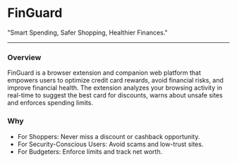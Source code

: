 <h1>FinGuard </h1>
"Smart Spending, Safer Shopping, Healthier Finances."  

---

### Overview  
FinGuard is a browser extension and companion web platform that empowers users to optimize credit card rewards, avoid financial risks, and improve financial health. The extension analyzes your browsing activity in real-time to suggest the best card for discounts, warns about unsafe sites and enforces spending limits.

### Why
- For Shoppers: Never miss a discount or cashback opportunity.  
- For Security-Conscious Users: Avoid scams and low-trust sites.  
- For Budgeters: Enforce limits and track net worth.
